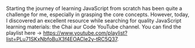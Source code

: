 Starting the journey of learning JavaScript from scratch has been quite a challenge for me, especially in grasping the core concepts. However, today, I discovered an excellent resource while searching for quality JavaScript learning materials: the Chai aur Code YouTube channel. You can find the playlist here -> https://www.youtube.com/playlist?list=PLu71SKxNbfoBuX3f4EOACle2y-tRC5Q37.
